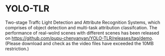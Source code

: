 # YOLO-TLR
Two-stage Traffc Light Detection and Attribute Recognition Systems, which comprises of object detection and multi-task attribution classifcation.
The performance of real-wolrd scenes with different scenes  has been released on  https://github.com/pupu-chenyanyan/YOLO-TLR/releases/tag/demo.
(Please download and check as the video files have exceeded the 10MB restriction.)
